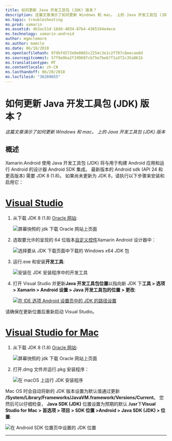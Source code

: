 ```yaml
---
title: 如何更新 Java 开发工具包 (JDK) 版本？
description: 这篇文章演示了如何更新 Windows 和 mac。 上的 Java 开发工具包 (JDK) 版本
ms.topic: troubleshooting
ms.prod: xamarin
ms.assetid: 4b3ac51d-18dd-4034-87b4-4365194e4ece
ms.technology: xamarin-android
author: mgmclemore
ms.author: mamcle
ms.date: 06/18/2018
ms.openlocfilehash: 979bf4572e0e0865c2254c3e1c2f707c8eecae8d
ms.sourcegitcommit: 57f9a9ba2f199697cb75e7be67f1a372c35a861b
ms.translationtype: MT
ms.contentlocale: zh-CN
ms.lasthandoff: 06/20/2018
ms.locfileid: "36269655"
---
```

# <a name="how-do-i-update-the-java-development-kit-jdk-version"></a>如何更新 Java 开发工具包 (JDK) 版本？

_这篇文章演示了如何更新 Windows 和 mac。 上的 Java 开发工具包 (JDK) 版本_

## <a name="overview"></a>概述

Xamarin.Android 使用 Java 开发工具包 (JDK) 将与用于构建 Android 应用和运行 Android 的设计器 Android SDK 集成。 最新版本的 Android sdk (API 24 和更高版本) 需要 JDK 8 (1.8)。 如果尚未更新为 JDK 8，请执行以下步骤来安装和启用它：

# <a name="visual-studiotabvswin"></a>[Visual Studio](#tab/vswin)

1.  从下载 JDK 8 (1.8) [Oracle 网站](http://www.oracle.com/technetwork/java/javase/downloads/index.html):

    ![屏幕快照的 jdk 下载 Oracle 网站上页面](update-jdk-images/image1.png)

2.  选取要允许的呈现的 64 位版本[自定义控件](https://developer.xamarin.com/releases/vs/xamarin.vs_4/xamarin.vs_4.2/#androiddesignercustomcontrols)Xamarin Android 设计器中：

    ![选择要从 JDK 下载页面中下载的 Windows x64 JDK 包](update-jdk-images/image2.png)

3.  运行.exe 和安装**开发工具**:

    ![安装在 JDK 安装程序中的开发工具](update-jdk-images/image3.png)

4.  打开 Visual Studio 并更新**Java 开发工具包位置**以指向新 JDK 下**工具 > 选项 > Xamarin > Android 设置 > Java 开发工具包的位置 > 更改**:

    [![在 IDE 选项 Android 设置页中的 JDK 的路径设置](update-jdk-images/image4-sml.png)](update-jdk-images/image4.png#lightbox)

请确保在更新位置后重新启动 Visual Studio。

# <a name="visual-studio-for-mactabvsmac"></a>[Visual Studio for Mac](#tab/vsmac)

1.  从下载 JDK 8 (1.8) [Oracle 网站](http://www.oracle.com/technetwork/java/javase/downloads/index.html):

    ![屏幕快照的 jdk 下载 Oracle 网站上页面](update-jdk-images/image1.png)

2.  打开.dmg 文件并运行.pkg 安装程序：

    ![在 macOS 上运行 JDK 安装程序](update-jdk-images/image5.png)

Mac OS 时会自动将新的 JDK 版本设置为默认值通过更新 **/System/Library/Frameworks/JavaVM.framework/Versions/Current**。 您然后可以仔细检查， **Java SDK (JDK)** 位置设置为预期的默认 **/usr**下**Visual Studio for Mac > 首选项 > 项目 > SDK 位置 >Android > Java SDK (JDK) > 位置**:

![在 Android SDK 位置页中设置的 JDK 位置](update-jdk-images/image6.png)

-----

